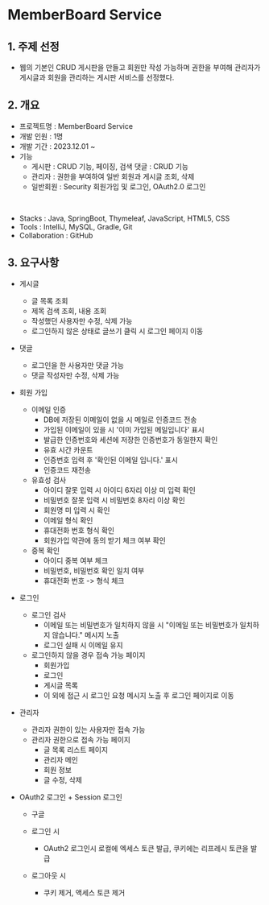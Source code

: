 # MemberBoard Service
## 1. 주제 선정
- 웹의 기본인 CRUD 게시판을 만들고 회원만 작성 가능하며 권한을 부여해 관리자가 게시글과 회원을 관리하는 게시판 서비스를 선정했다.

## 2. 개요
- 프로젝트명 : MemberBoard Service
- 개발 인원 : 1명
- 개발 기간 : 2023.12.01 ~
- 기능
  - 게시판 : CRUD 기능, 페이징, 검색 댓글 : CRUD 기능
  - 관리자 : 권한을 부여하여 일반 회원과 게시글 조회, 삭제
  - 일반회원 : Security 회원가입 및 로그인, OAuth2.0 로그인
<br>

- Stacks : Java, SpringBoot, Thymeleaf, JavaScript, HTML5, CSS
- Tools : IntelliJ, MySQL, Gradle, Git
- Collaboration : GitHub

## 3. 요구사항
- 게시글
    - 글 목록 조회
    - 제목 검색 조회, 내용 조회
    - 작성했던 사용자만 수정, 삭제 가능
    - 로그인하지 않은 상태로 글쓰기 클릭 시 로그인 페이지 이동


- 댓글
    - 로그인을 한 사용자만 댓글 가능
    - 댓글 작성자만 수정, 삭제 가능


- 회원 가입
  - 이메일 인증
    - DB에 저장된 이메일이 없을 시 메일로 인증코드 전송
    - 가입된 이메일이 있을 시 '이미 가입된 메일입니다' 표시
    - 발급한 인증번호와 세션에 저장한 인증번호가 동일한지 확인
    - 유효 시간 카운트
    - 인증번호 입력 후 '확인된 이메일 입니다.' 표시
    - 인증코드 재전송
  - 유효성 검사
    - 아이디 잘못 입력 시 아이디 6자리 이상 미 입력 확인
    - 비밀번호 잘못 입력 시 비밀번호 8자리 이상 확인
    - 회원명 미 입력 시 확인
    - 이메일 형식 확인
    - 휴대전화 번호 형식 확인
    - 회원가입 약관에 동의 받기 체크 여부 확인
  - 중복 확인
    - 아이디 중복 여부 체크
    - 비밀번호, 비밀번호 확인 일치 여부
    - 휴대전화 번호 -> 형식 체크


- 로그인
  - 로그인 검사
    - 이메일 또는 비밀번호가 일치하지 않을 시 "이메일 또는 비밀번호가 일치하지 않습니다." 메시지 노출
    - 로그인 실패 시 이메일 유지
  - 로그인하지 않을 경우 접속 가능 페이지
    - 회원가입
    - 로그인
    - 게시글 목록
    - 이 외에 접근 시 로그인 요청 메시지 노출 후 로그인 페이지로 이동


- 관리자
    - 관리자 권한이 있는 사용자만 접속 가능
    - 관리자 권한으로 접속 가능 페이지
        - 글 목록 리스트 페이지
        - 관리자 메인
        - 회원 정보
        - 글 수정, 삭제


- OAuth2 로그인 + Session 로그인
  - 구글
  - 로그인 시
    - OAuth2 로그인시 로컬에 엑세스 토큰 발급, 쿠키에는 리프레시 토큰을 발급
  
  - 로그아웃 시
    - 쿠키 제거, 액세스 토큰 제거

